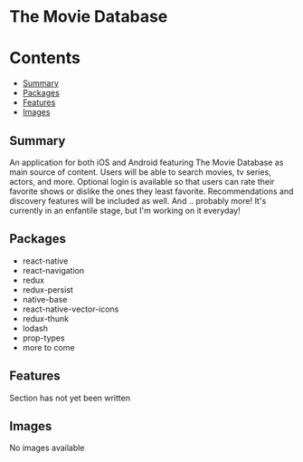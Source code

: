 # The Movie Database


# Contents
- [Summary](#summary) <br>
- [Packages](#packages)<br>
- [Features](#features)<br>
- [Images](#images)<br>

## Summary

An application for both iOS and Android featuring The Movie Database as main source of content. Users will be able to search movies, tv series, actors, and more. Optional login is available so that users can rate their favorite shows or dislike the ones they least favorite. Recommendations and discovery features will be included as well. And .. probably more! It's currently in an enfantile stage, but I'm working on it everyday!

## Packages
- react-native
- react-navigation
- redux
- redux-persist
- native-base
- react-native-vector-icons
- redux-thunk
- lodash
- prop-types
- more to come


## Features

Section has not yet been written


## Images

No images available

